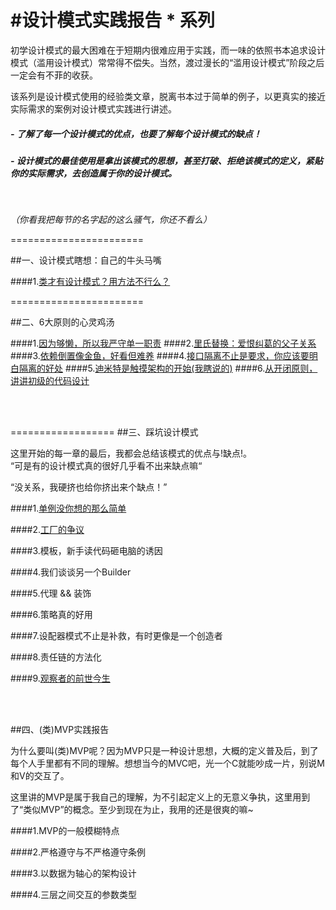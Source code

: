 #设计模式实践报告 * 系列
=========

初学设计模式的最大困难在于短期内很难应用于实践，而一味的依照书本追求设计模式（滥用设计模式）常常得不偿失。当然，渡过漫长的“滥用设计模式”阶段之后一定会有不菲的收获。

该系列是设计模式使用的经验类文章，脱离书本过于简单的例子，以更真实的接近实际需求的案例对设计模式实践进行讲述。


##### - 了解了每一个设计模式的优点，也要了解每个设计模式的缺点！

##### - 设计模式的最佳使用是拿出该模式的思想，甚至打破、拒绝该模式的定义，紧贴你的实际需求，去创造属于你的设计模式。


</br>

*（你看我把每节的名字起的这么骚气，你还不看么）*


=======================

##一、设计模式瞎想：自己的牛头马嘴

####1.[类才有设计模式？用方法不行么？](./类才有设计模式？用方法不行么？.md)
</br>

=======================



##二、6大原则的心灵鸡汤



####1.[因为够懒，所以我严守单一职责](./因为够懒，所以我严守单一职责.md)
####2.[里氏替换：爱恨纠葛的父子关系](./里氏替换：爱恨纠葛的父子关系.md)
####3.[依赖倒置像金鱼，好看但难养](./依赖倒置像金鱼，好看但难养.md)
####4.[接口隔离不止是要求，你应该要明白隔离的好处](./接口隔离不止是要求，你应该要明白隔离的好处.md)
####5.[迪米特是触摸架构的开始(我瞎说的)](./迪米特是触摸架构的开始.md)
####6.[从开闭原则，讲讲初级的代码设计](./从开闭原则，讲讲初级的代码设计.md)

</br></br>

==================
##三、踩坑设计模式

这里开始的每一章的最后，我都会总结该模式的优点与!缺点!。	
“可是有的设计模式真的很好几乎看不出来缺点嘛“ 

“没关系，我硬挤也给你挤出来个缺点！”

####1.[单例没你想的那么简单](./单例没你想的那么简单.md)

####2.[工厂的争议](./工厂的争议.md)

####3.模板，新手读代码砸电脑的诱因

####4.我们谈谈另一个Builder

####5.代理 && 装饰

####6.策略真的好用

####7.设配器模式不止是补救，有时更像是一个创造者

####8.责任链的方法化

####9.[观察者的前世今生](./观察者的前世今生.md)




</br></br>



##四、(类)MVP实践报告
</br>

为什么要叫(类)MVP呢？因为MVP只是一种设计思想，大概的定义普及后，到了每个人手里都有不同的理解。想想当今的MVC吧，光一个C就能吵成一片，别说M和V的交互了。

这里讲的MVP是属于我自己的理解，为不引起定义上的无意义争执，这里用到了“类似MVP”的概念。至少到现在为止，我用的还是很爽的嘛~

####1.MVP的一般模糊特点

####2.严格遵守与不严格遵守条例

####3.以数据为轴心的架构设计

####4.三层之间交互的参数类型































